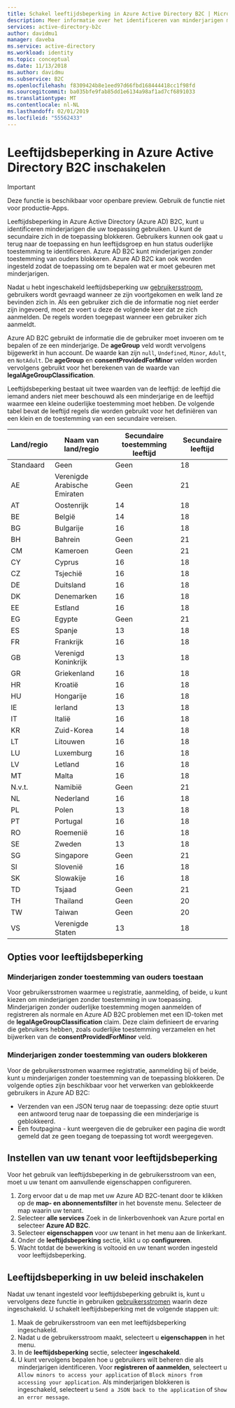 ```yaml
---
title: Schakel leeftijdsbeperking in Azure Active Directory B2C | Microsoft Docs
description: Meer informatie over het identificeren van minderjarigen met behulp van uw toepassing.
services: active-directory-b2c
author: davidmu1
manager: daveba
ms.service: active-directory
ms.workload: identity
ms.topic: conceptual
ms.date: 11/13/2018
ms.author: davidmu
ms.subservice: B2C
ms.openlocfilehash: f8309424b8e1eed97d66fbd168444418cc1f98fd
ms.sourcegitcommit: ba035bfe9fab85dd1e6134a98af1ad7cf6891033
ms.translationtype: MT
ms.contentlocale: nl-NL
ms.lasthandoff: 02/01/2019
ms.locfileid: "55562433"
---
```

# <a name="enable-age-gating-in-azure-active-directory-b2c"></a>Leeftijdsbeperking in Azure Active Directory B2C inschakelen

>[!IMPORTANT]
>Deze functie is beschikbaar voor openbare preview. Gebruik de functie niet voor productie-Apps. 
>

Leeftijdsbeperking in Azure Active Directory (Azure AD) B2C, kunt u identificeren minderjarigen die uw toepassing gebruiken. U kunt de secundaire zich in de toepassing blokkeren. Gebruikers kunnen ook gaat u terug naar de toepassing en hun leeftijdsgroep en hun status ouderlijke toestemming te identificeren. Azure AD B2C kunt minderjarigen zonder toestemming van ouders blokkeren. Azure AD B2C kan ook worden ingesteld zodat de toepassing om te bepalen wat er moet gebeuren met minderjarigen.

Nadat u hebt ingeschakeld leeftijdsbeperking uw [gebruikersstroom](active-directory-b2c-reference-policies.md), gebruikers wordt gevraagd wanneer ze zijn voortgekomen en welk land ze bevinden zich in. Als een gebruiker zich die de informatie nog niet eerder zijn ingevoerd, moet ze voert u deze de volgende keer dat ze zich aanmelden. De regels worden toegepast wanneer een gebruiker zich aanmeldt.

Azure AD B2C gebruikt de informatie die de gebruiker moet invoeren om te bepalen of ze een minderjarige. De **ageGroup** veld wordt vervolgens bijgewerkt in hun account. De waarde kan zijn `null`, `Undefined`, `Minor`, `Adult`, en `NotAdult`.  De **ageGroup** en **consentProvidedForMinor** velden worden vervolgens gebruikt voor het berekenen van de waarde van **legalAgeGroupClassification**.

Leeftijdsbeperking bestaat uit twee waarden van de leeftijd: de leeftijd die iemand anders niet meer beschouwd als een minderjarige en de leeftijd waarmee een kleine ouderlijke toestemming moet hebben. De volgende tabel bevat de leeftijd regels die worden gebruikt voor het definiëren van een klein en de toestemming van een secundaire vereisen.

| Land/regio | Naam van land/regio | Secundaire toestemming leeftijd | Secundaire leeftijd |
| ------- | ------------ | ----------------- | --------- |
| Standaard | Geen | Geen | 18 |
| AE | Verenigde Arabische Emiraten | Geen | 21 |
| AT | Oostenrijk | 14 | 18 |
| BE | België | 14 | 18 |
| BG | Bulgarije | 16 | 18 |
| BH | Bahrein | Geen | 21 |
| CM | Kameroen | Geen | 21 |
| CY | Cyprus | 16 | 18 |
| CZ | Tsjechië | 16 | 18 |
| DE | Duitsland | 16 | 18 |
| DK | Denemarken | 16 | 18 |
| EE | Estland | 16 | 18 |
| EG | Egypte | Geen | 21 |
| ES | Spanje | 13 | 18 |
| FR | Frankrijk | 16 | 18 |
| GB | Verenigd Koninkrijk | 13 | 18 |
| GR | Griekenland | 16 | 18 |
| HR | Kroatië | 16 | 18 |
| HU | Hongarije | 16 | 18 |
| IE | Ierland | 13 | 18 |
| IT | Italië | 16 | 18 |
| KR | Zuid-Korea | 14 | 18 |
| LT | Litouwen | 16 | 18 |
| LU | Luxemburg | 16 | 18 |
| LV | Letland | 16 | 18 |
| MT | Malta | 16 | 18 |
| N.v.t. | Namibië | Geen | 21 |
| NL | Nederland | 16 | 18 |
| PL | Polen | 13 | 18 |
| PT | Portugal | 16 | 18 |
| RO | Roemenië | 16 | 18 |
| SE | Zweden | 13 | 18 |
| SG | Singapore | Geen | 21 |
| SI | Slovenië | 16 | 18 |
| SK | Slowakije | 16 | 18 |
| TD | Tsjaad | Geen | 21 |
| TH | Thailand | Geen | 20 |
| TW | Taiwan | Geen | 20 | 
| VS | Verenigde Staten | 13 | 18 |

## <a name="age-gating-options"></a>Opties voor leeftijdsbeperking
 
### <a name="allowing-minors-without-parental-consent"></a>Minderjarigen zonder toestemming van ouders toestaan

Voor gebruikersstromen waarmee u registratie, aanmelding, of beide, u kunt kiezen om minderjarigen zonder toestemming in uw toepassing. Minderjarigen zonder ouderlijke toestemming mogen aanmelden of registreren als normale en Azure AD B2C problemen met een ID-token met de **legalAgeGroupClassification** claim. Deze claim definieert de ervaring die gebruikers hebben, zoals ouderlijke toestemming verzamelen en het bijwerken van de **consentProvidedForMinor** veld.

### <a name="blocking-minors-without-parental-consent"></a>Minderjarigen zonder toestemming van ouders blokkeren

Voor de gebruikersstromen waarmee registratie, aanmelding bij of beide, kunt u minderjarigen zonder toestemming van de toepassing blokkeren. De volgende opties zijn beschikbaar voor het verwerken van geblokkeerde gebruikers in Azure AD B2C:

- Verzenden van een JSON terug naar de toepassing: deze optie stuurt een antwoord terug naar de toepassing die een minderjarige is geblokkeerd.
- Een foutpagina - kunt weergeven die de gebruiker een pagina die wordt gemeld dat ze geen toegang de toepassing tot wordt weergegeven.

## <a name="set-up-your-tenant-for-age-gating"></a>Instellen van uw tenant voor leeftijdsbeperking

Voor het gebruik van leeftijdsbeperking in de gebruikersstroom van een, moet u uw tenant om aanvullende eigenschappen configureren.

1. Zorg ervoor dat u de map met uw Azure AD B2C-tenant door te klikken op de **map- en abonnementsfilter** in het bovenste menu. Selecteer de map waarin uw tenant. 
2. Selecteer **alle services** Zoek in de linkerbovenhoek van Azure portal en selecteer **Azure AD B2C**.
3. Selecteer **eigenschappen** voor uw tenant in het menu aan de linkerkant.
2. Onder de **leeftijdsbeperking** sectie, klikt u op **configureren**.
3. Wacht totdat de bewerking is voltooid en uw tenant worden ingesteld voor leeftijdsbeperking.

## <a name="enable-age-gating-in-your-user-flow"></a>Leeftijdsbeperking in uw beleid inschakelen

Nadat uw tenant ingesteld voor leeftijdsbeperking gebruikt is, kunt u vervolgens deze functie in gebruiken [gebruikersstromen](user-flow-versions.md) waarin deze ingeschakeld. U schakelt leeftijdsbeperking met de volgende stappen uit:

1. Maak de gebruikersstroom van een met leeftijdsbeperking ingeschakeld.
2. Nadat u de gebruikersstroom maakt, selecteert u **eigenschappen** in het menu.
3. In de **leeftijdsbeperking** sectie, selecteer **ingeschakeld**.
4. U kunt vervolgens bepalen hoe u gebruikers wilt beheren die als minderjarigen identificeren. Voor **registreren of aanmelden**, selecteert u `Allow minors to access your application` of `Block minors from accessing your application`. Als minderjarigen blokkeren is ingeschakeld, selecteert u `Send a JSON back to the application` of `Show an error message`. 




